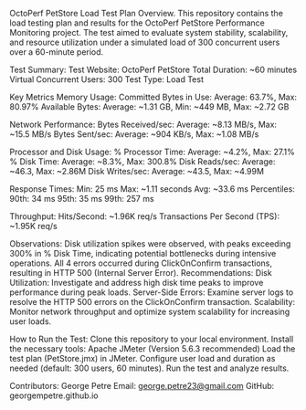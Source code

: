 OctoPerf PetStore Load Test Plan Overview. This repository contains the load testing plan and results for the OctoPerf PetStore Performance Monitoring project. The test aimed to evaluate system stability, scalability, and resource utilization under a simulated load of 300 concurrent users over a 60-minute period.

Test Summary: Test Website: OctoPerf PetStore Total Duration: ~60 minutes Virtual Concurrent Users: 300 Test Type: Load Test

Key Metrics Memory Usage: Committed Bytes in Use: Average: 63.7%, Max: 80.97% Available Bytes: Average: ~1.31 GB, Min: ~449 MB, Max: ~2.72 GB

Network Performance: Bytes Received/sec: Average: ~8.13 MB/s, Max: ~15.5 MB/s Bytes Sent/sec: Average: ~904 KB/s, Max: ~1.08 MB/s

Processor and Disk Usage: % Processor Time: Average: ~4.2%, Max: 27.1% % Disk Time: Average: ~8.3%, Max: 300.8% Disk Reads/sec: Average: ~46.3, Max: ~2.86M Disk Writes/sec: Average: ~43.5, Max: ~4.99M

Response Times: Min: 25 ms Max: ~1.11 seconds Avg: ~33.6 ms Percentiles: 90th: 34 ms 95th: 35 ms 99th: 257 ms

Throughput: Hits/Second: ~1.96K req/s Transactions Per Second (TPS): ~1.95K req/s

Observations: Disk utilization spikes were observed, with peaks exceeding 300% in % Disk Time, indicating potential bottlenecks during intensive operations. All 4 errors occurred during ClickOnConfirm transactions, resulting in HTTP 500 (Internal Server Error). Recommendations: Disk Utilization: Investigate and address high disk time peaks to improve performance during peak loads. Server-Side Errors: Examine server logs to resolve the HTTP 500 errors on the ClickOnConfirm transaction. Scalability: Monitor network throughput and optimize system scalability for increasing user loads.

How to Run the Test: Clone this repository to your local environment. Install the necessary tools: Apache JMeter (Version 5.6.3 recommended) Load the test plan (PetStore.jmx) in JMeter. Configure user load and duration as needed (default: 300 users, 60 minutes). Run the test and analyze results.

Contributors: George Petre Email: george.petre23@gmail.com GitHub: georgempetre.github.io
